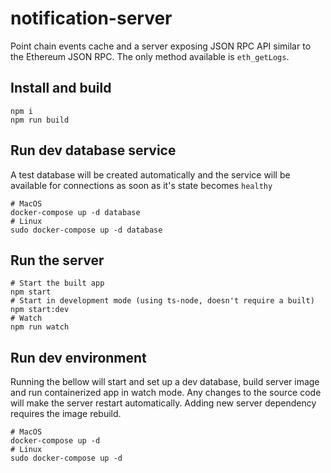 # notification-server
Point chain events cache and a server exposing JSON RPC API similar to the Ethereum JSON RPC. The only method available is `eth_getLogs`.

## Install and build
```
npm i
npm run build
```

## Run dev database service
A test database will be created automatically and the service will be available for connections as soon as it's state becomes `healthy` 
```
# MacOS
docker-compose up -d database
# Linux
sudo docker-compose up -d database
```

## Run the server
```
# Start the built app
npm start
# Start in development mode (using ts-node, doesn't require a built)
npm start:dev
# Watch
npm run watch
```

## Run dev environment
Running the bellow will start and set up a dev database, build server image and run containerized app in watch mode. Any changes to the source code will make the server restart automatically. Adding new server dependency requires the image rebuild.
```
# MacOS
docker-compose up -d
# Linux
sudo docker-compose up -d
```
